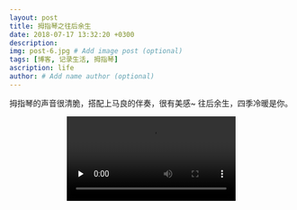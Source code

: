 ```yaml
---
layout: post
title: 拇指琴之往后余生
date: 2018-07-17 13:32:20 +0300
description: 
img: post-6.jpg # Add image post (optional)
tags: [博客, 记录生活, 拇指琴]
ascription: life
author: # Add name author (optional)
---
```

拇指琴的声音很清脆，搭配上马良的伴奏，很有美感~ 往后余生，四季冷暖是你。
<center>
    <video id="video" controls="" preload="none">
        <source id="mp4" src="{{site.baseurl}}/assets/img/the-rest-of-life.mp4"></source>
    </video>
</center>

